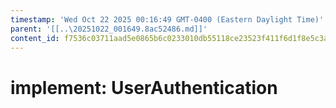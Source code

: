 ```yaml
---
timestamp: 'Wed Oct 22 2025 00:16:49 GMT-0400 (Eastern Daylight Time)'
parent: '[[..\20251022_001649.8ac52486.md]]'
content_id: f7536c03711aad5e0865b6c0233010db55118ce23523f411f6d1f8e5c3afb909
---
```


# implement: UserAuthentication
